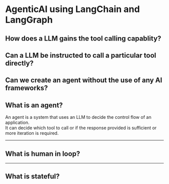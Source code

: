# AgenticAI using LangChain and LangGraph
## How does a LLM gains the tool calling capablity?

## Can a LLM be instructed to call a particular tool directly?

## Can we create an agent without the use of any AI frameworks?

## What is an agent?
An agent is a system that uses an LLM to decide the control flow of an application.<br> It can decide which tool to call or if the response provided is sufficient or more iteration is required. 

---
## What is human in loop?

---
## What is stateful?
